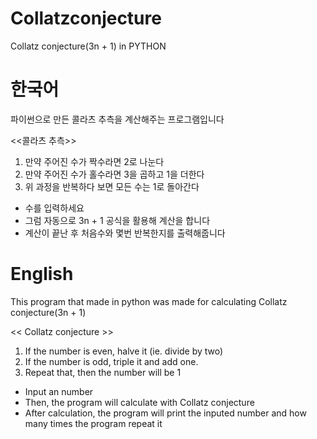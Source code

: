 # Collatzconjecture
Collatz conjecture(3n + 1) in PYTHON

# 한국어
파이썬으로 만든 콜라츠 추측을 계산해주는 프로그램입니다

<<콜라츠 추측>>
1. 만약 주어진 수가 짝수라면 2로 나눈다
2. 만약 주어진 수가 홀수라면 3을 곱하고 1을 더한다
3. 위 과정을 반복하다 보면 모든 수는 1로 돌아간다

- 수를 입력하세요
- 그럼 자동으로 3n + 1 공식을 활용해 계산을 합니다
- 계산이 끝난 후 처음수와 몇번 반복한지를 출력해줍니다

# English
This program that made in python was made for calculating Collatz conjecture(3n + 1)

<< Collatz conjecture >>

1. If the number is even, halve it (ie. divide by two)
2. If the number is odd, triple it and add one.
3. Repeat that, then the number will be 1

- Input an number
- Then, the program will calculate with Collatz conjecture
- After calculation, the program will print the inputed number and how many times the program repeat it
